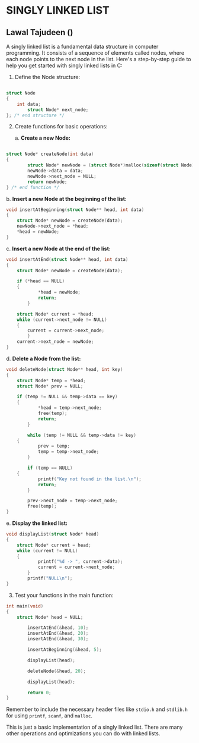 # SINGLY LINKED LIST
## Lawal Tajudeen ()
A singly linked list is a fundamental data structure in computer programming. It consists of a sequence of elements called nodes, where each node points to the next node in the list. Here's a step-by-step guide to help you get started with singly linked lists in C:

1. Define the Node structure:

```c language structure: (lawalTheWest)

struct Node
{
	int data;
    	struct Node* next_node;
}; /* end structure */

```

2. Create functions for basic operations:

   a. **Create a new Node:**

```c language node creation: (lawalTheWest)

struct Node* createNode(int data)
{
    	struct Node* newNode = (struct Node*)malloc(sizeof(struct Node));
    	newNode->data = data;
    	newNode->next_node = NULL;
    	return newNode;
} /* end function */

```

   b. **Insert a new Node at the beginning of the list:**
```c
void insertAtBeginning(struct Node** head, int data)
{
    struct Node* newNode = createNode(data);
    newNode->next_node = *head;
    *head = newNode;
}
```

   c. **Insert a new Node at the end of the list:**
```c
void insertAtEnd(struct Node** head, int data)
{
	struct Node* newNode = createNode(data);

	if (*head == NULL)
	{
        	*head = newNode;
        	return;
    	}

	struct Node* current = *head;
	while (current->next_node != NULL)
	{
		current = current->next_node;
    	}
	current->next_node = newNode;
}
```

   d. **Delete a Node from the list:**
```c
void deleteNode(struct Node** head, int key)
{
	struct Node* temp = *head;
	struct Node* prev = NULL;

	if (temp != NULL && temp->data == key)
	{
        	*head = temp->next_node;
        	free(temp);
        	return;
    	}

    	while (temp != NULL && temp->data != key)
	{
        	prev = temp;
        	temp = temp->next_node;
    	}

    	if (temp == NULL)
	{
        	printf("Key not found in the list.\n");
        	return;
    	}

    	prev->next_node = temp->next_node;
    	free(temp);
}
```

   e. **Display the linked list:**
```c
void displayList(struct Node* head)
{
	struct Node* current = head;
	while (current != NULL)
	{
        	printf("%d -> ", current->data);
        	current = current->next_node;
    	}
    	printf("NULL\n");
}
```

3. Test your functions in the main function:

```c
int main(void)
{
	struct Node* head = NULL;

    	insertAtEnd(&head, 10);
    	insertAtEnd(&head, 20);
    	insertAtEnd(&head, 30);

    	insertAtBeginning(&head, 5);

    	displayList(head);

    	deleteNode(&head, 20);

    	displayList(head);

    	return 0;
}
```

Remember to include the necessary header files like `stdio.h` and `stdlib.h` for using `printf`, `scanf`, and `malloc`.

This is just a basic implementation of a singly linked list. There are many other operations and optimizations you can do with linked lists.
